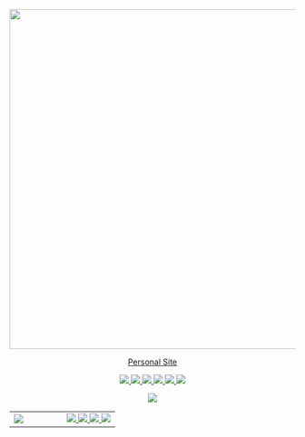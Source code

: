 <p align="center">
  <a href="https://git.io/typing-svg">
    <img width="600" src="https://readme-typing-svg.herokuapp.com?size=24&duration=4000&center=true&vCenter=true&lines=Hello%2C+I'm+Petar!;I'm+a+Serbian+programmer.;I+hope+you+like+my+profile!">
  </a>
</p>
<p align="center">
  <a href="https://petar.tk">Personal Site</a>
</p>
<p align="center">
  <a href="https://dev.discordprofiles.me">
    <img src="https://dev.discordprofiles.me/badge/status/139095725110722560?simple=true"/>
  </a>
  <a href="https://dev.discordprofiles.me">
    <img src="https://dev.discordprofiles.me/badge/vscode/139095725110722560"/>
  </a>
  <a href="https://dev.discordprofiles.me">
    <img src="https://dev.discordprofiles.me/badge/playing/139095725110722560"/>
  </a>
  <a href="https://ko-fi.com/amione">
    <img src="https://badgen.net/badge/icon/kofi?icon=kofi&label"/>
  </a>
  <a href="https://komarev.com/ghpvc">
    <img src="https://komarev.com/ghpvc/?username=xamionex"/>
  </a>
  <a href="https://wakatime.com/@amione">
    <img src="https://wakatime.com/badge/user/6fd038ee-1943-42ab-a1b5-2179f8846e21.svg"/>
  </a>
<p align="center">
  <a href="https://github.com/ryo-ma/github-profile-trophy">
    <img src="https://github-profile-trophy.vercel.app/?username=xamionex&column=-1&theme=onedark" />
  </a>
</p>

<table>
  <tr>
    <td width=50%>
      <a href="https://github-readme-stats.vercel.app/">
        <img src="https://github-readme-stats.vercel.app/api/wakatime?username=amione&theme=midnight-purple" />
      </a>
    </td>
    <td width=50%>
      <a href="https://discord.c99.nl">
        <img src="https://discord.c99.nl/widget/theme-3/139095725110722560.png" />
      </a>
      <a href="https://github-readme-stats.vercel.app/">
        <img src="https://github-readme-stats.vercel.app/api?username=xamionex&count_private=true&show_icons=true&theme=midnight-purple">
        <img src="https://github-readme-stats.vercel.app/api/top-langs/?username=xamionex&layout=compact&theme=midnight-purple">
      </a>
      <a href="https://readme-jokes.vercel.app">
        <img src="https://readme-jokes.vercel.app/api?bgColor=%23073b4c&textColor=%2306d6a0&aColor=%2306d6a0&borderColor=%2306d6a0" />
      </a>
    </td>
    </tr>
  </table>